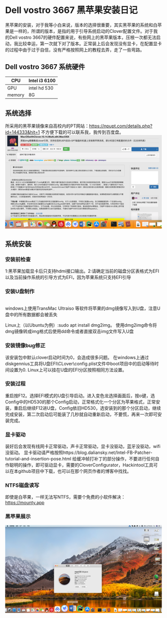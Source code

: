 # Dell vostro 3667 黑苹果安装日记
黑苹果的安装，对于我等小白来说，版本的选择很重要，其实黑苹果的系统和白苹果是一样的，所谓的版本，是指的用于引导系统启动的Clover配置文件。对于我的Dell  vostro 3667的硬件配置来说，有些网上的黑苹果版本，压根一次都无法启动，我比较幸运，第一次就下对了版本。正常装上后会发现没有显卡，在配置显卡的过程中由于过于自信，没有严格按照网上的教程去弄，走了一些弯路。

## Dell vostro 3667 系统硬件

CPU | Intel i3 6100
----|---------------
GPU | intel hd 530
memory | 8G


## 系统选择
所采用的黑苹果镜像来自高校内的PT网站：https://npupt.com/details.php?id=144333&hit=1 不方便下载的可以联系我，我传到百度盘。
![黑苹果镜像](/pic1.png)


## 系统安装
### 安装前检查
1:黑苹果加载显卡后只支持hdmi接口输出。2:请确定当前的磁盘分区表格式为EFI以及当前操作系统的引导方式为EFI，因为苹果系统只支持EFI引导

### 安装U盘制作
<br/>windows上使用TransMac Ultraiso 等软件将苹果的dmg镜像写入到U盘，注意U盘中的所有数据都会被丢失</br>

Linux上（以Ubuntu为例）:sudo apt install dmg2img。 使用dmg2img命令将dmg镜像转成img格式后使用dd命令或者直接双击img文件写入U盘

### 安装镜像bug修正
该安装包中默认clover启动时间为0，会造成很多问题。 在windows上通过diskgennius工具将U盘EFI\CLover\config.plist文件中boot项目中的启动等待时间设置为0.  Linux上可以挂在U盘的EFI分区按照相同方法设置。

### 安装过程
重启按F12。选择EFI模式的U盘引导启动。进入变色龙选择画面后，按o键，选Config中的HD530的那个Config启动，正常格式化一个分区为苹果格式，正常安装，重启后继续F12进U盘，Config依旧HD530，选安装到的那个分区启动，继续完成安装，第二次启动后可能装了几秒就自动重新启动，不要慌，再来一次即可安装完成。

### 显卡驱动
装好后会发现有线网卡正常驱动，声卡正常驱动，显卡没驱动，蓝牙没驱动，wifi没驱动。
显卡驱动请严格按照https://blog.daliansky.net/Intel-FB-Patcher-tutorial-and-insertion-pose.html 给缓冲帧打补丁的部分操作，不要进行任何自作聪明的操作，即可驱动显卡，需要的CloverConfigurator，Hackintool工具可以在本github项目中下载，也可以在那个网页作者的博客中找找。

### NTFS磁盘读写
即使是白苹果，一样无法写NTFS，需要个免费的小软件解决：https://mounty.app

### 黑苹果展示
![黑苹果展示](/pic2.png)




